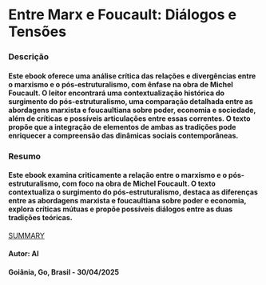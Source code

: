 
# Entre Marx e Foucault: Diálogos e Tensões


### Descrição 

#### Este ebook oferece uma análise crítica das relações e divergências entre o marxismo e o pós-estruturalismo, com ênfase na obra de Michel Foucault. O leitor encontrará uma contextualização histórica do surgimento do pós-estruturalismo, uma comparação detalhada entre as abordagens marxista e foucaultiana sobre poder, economia e sociedade, além de críticas e possíveis articulações entre essas correntes. O texto propõe que a integração de elementos de ambas as tradições pode enriquecer a compreensão das dinâmicas sociais contemporâneas.


### Resumo 

#### Este ebook examina criticamente a relação entre o marxismo e o pós-estruturalismo, com foco na obra de Michel Foucault. O texto contextualiza o surgimento do pós-estruturalismo, destaca as diferenças entre as abordagens marxista e foucaultiana sobre poder e economia, explora críticas mútuas e propõe possíveis diálogos entre as duas tradições teóricas.


[SUMMARY](./SUMMARY.md)


#### Autor: AI

#### Goiânia, Go, Brasil - 30/04/2025